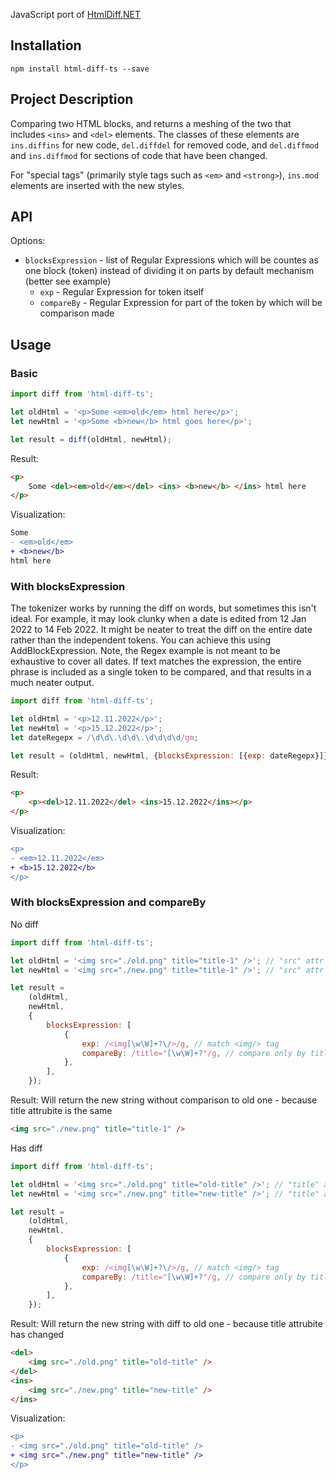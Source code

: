 JavaScript port of [HtmlDiff.NET](https://github.com/Rohland/htmldiff.net)

## Installation

`npm install html-diff-ts --save`

## Project Description

Comparing two HTML blocks, and returns a meshing of the two that includes `<ins>` and `<del>` elements. The classes of these elements are `ins.diffins` for new code, `del.diffdel` for removed code, and `del.diffmod` and `ins.diffmod` for sections of code that have been changed.

For "special tags" (primarily style tags such as `<em>` and `<strong>`), `ins.mod` elements are inserted with the new styles.

## API

Options:

-   `blocksExpression` - list of Regular Expressions which will be countes as one block (token) instead of dividing it on parts by default mechanism (better see example)
    -   `exp` - Regular Expression for token itself
    -   `compareBy` - Regular Expression for part of the token by which will be comparison made

## Usage

### Basic

```javascript
import diff from 'html-diff-ts';

let oldHtml = '<p>Some <em>old</em> html here</p>';
let newHtml = '<p>Some <b>new</b> html goes here</p>';

let result = diff(oldHtml, newHtml);
```

Result:

```html
<p>
    Some <del><em>old</em></del> <ins> <b>new</b> </ins> html here
</p>
```

Visualization:

```diff
Some
- <em>old</em>
+ <b>new</b>
html here
```

### With blocksExpression

The tokenizer works by running the diff on words, but sometimes this isn't ideal. For example, it may look clunky when a date is edited from 12 Jan 2022 to 14 Feb 2022. It might be neater to treat the diff on the entire date rather than the independent tokens.
You can achieve this using AddBlockExpression. Note, the Regex example is not meant to be exhaustive to cover all dates. If text matches the expression, the entire phrase is included as a single token to be compared, and that results in a much neater output.

```javascript
import diff from 'html-diff-ts';

let oldHtml = '<p>12.11.2022</p>';
let newHtml = '<p>15.12.2022</p>';
let dateRegepx = /\d\d\.\d\d\.\d\d\d\d/gm;

let result = (oldHtml, newHtml, {blocksExpression: [{exp: dateRegepx}]});
```

Result:

```html
<p>
    <p><del>12.11.2022</del> <ins>15.12.2022</ins></p>
</p>
```

Visualization:

```diff
<p>
- <em>12.11.2022</em>
+ <b>15.12.2022</b>
</p>
```

### With blocksExpression and compareBy
No diff
```javascript
import diff from 'html-diff-ts';

let oldHtml = '<img src="./old.png" title="title-1" />'; // "src" attr is different but "title" - is the same
let newHtml = '<img src="./new.png" title="title-1" />'; // "src" attr is different but "title" - is the same

let result =
    (oldHtml,
    newHtml,
    {
        blocksExpression: [
            {
                exp: /<img[\w\W]+?\/>/g, // match <img/> tag
                compareBy: /title="[\w\W]+?"/g, // compare only by title="" attribute
            },
        ],
    });
```

Result:
Will return the new string without comparison to old one - because title attrubite is the same

```html
<img src="./new.png" title="title-1" />
```

Has diff
```javascript
import diff from 'html-diff-ts';

let oldHtml = '<img src="./old.png" title="old-title" />'; // "title" attr is different
let newHtml = '<img src="./new.png" title="new-title" />'; // "title" attr is different

let result =
    (oldHtml,
    newHtml,
    {
        blocksExpression: [
            {
                exp: /<img[\w\W]+?\/>/g, // match <img/> tag
                compareBy: /title="[\w\W]+?"/g, // compare only by title="" attribute
            },
        ],
    });
```

Result:
Will return the new string with diff to old one - because title attrubite has changed

```html
<del>
    <img src="./old.png" title="old-title" />
</del>
<ins>
    <img src="./new.png" title="new-title" />
</ins>
```

Visualization:

```diff
<p>
- <img src="./old.png" title="old-title" />
+ <img src="./new.png" title="new-title" />
</p>
```

